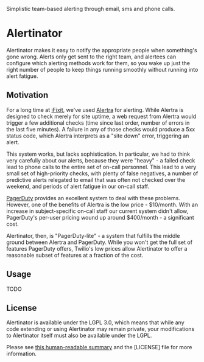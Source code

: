 Simplistic team-based alerting through email, sms and phone calls.

# Alertinator

Alertinator makes it easy to notify the appropriate people when something's
gone wrong.  Alerts only get sent to the right team, and alertees can configure
which alerting methods work for them, so you wake up just the right number of
people to keep things running smoothly without running into alert fatigue.

## Motivation

For a long time at [iFixit], we've used [Alertra] for alerting.  While Alertra
is designed to check merely for site uptime, a web request from Alertra would
trigger a few additional checks (time since last order, number of errors in the
last five minutes).  A failure in any of those checks would produce a 5xx
status code, which Alertra interprets as a "site down" error, triggering an
alert.

This system works, but lacks sophistication.  In particular, we had to think
very carefully about our alerts, because they were "heavy" - a failed check
lead to phone calls to the entire set of on-call personnel.  This lead to a
very small set of high-priority checks, with plenty of false negatives, a
number of predictive alerts relegated to email that was often not checked over
the weekend, and periods of alert fatigue in our on-call staff.

[PagerDuty] provides an excellent system to deal with these problems.  However,
one of the benefits of Alertra is the low price - $10/month.  With an increase
in subject-specific on-call staff our current system didn't allow, PagerDuty's
per-user pricing wound up around $400/month - a significant cost.

Alertinator, then, is "PagerDuty-lite" - a system that fulfills the middle
ground between Alertra and PagerDuty.  While you won't get the full set of
features PagerDuty offers, Twilio's low prices allow Alertinator to offer a
reasonable subset of features at a fraction of the cost.

[iFixit]: http://www.ifixit.com
[Alertra]: http://www.alertra.com/
[PagerDuty]: http://www.pagerduty.com/

## Usage

TODO

## License

Alertinator is available under the LGPL 3.0, which means that while any code
extending or using Alertinator may remain private, your modifications to
Alertinator itself must also be available under the LGPL.

Please see [this human-readable summary][tldrlegal] and the [LICENSE] file for
more information.

[tldrlegal]: http://www.tldrlegal.com/l/LGPL3

